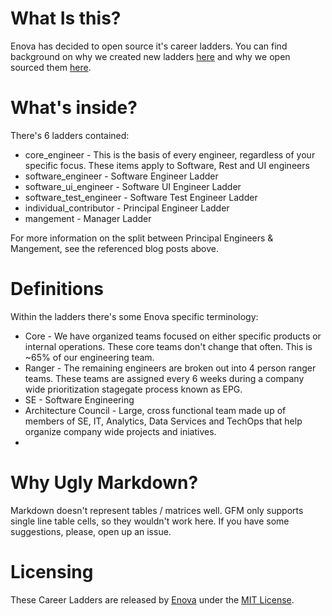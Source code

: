 # What Is this?
Enova has decided to open source it's career ladders. You can find background on why we created new ladders [here]() and why we open sourced them [here]().

# What's inside?
There's 6 ladders contained:
* core_engineer - This is the basis of every engineer, regardless of your specific focus. These items apply to Software, Rest and UI engineers
* software_engineer - Software Engineer Ladder
* software_ui_engineer - Software UI Engineer Ladder
* software_test_engineer - Software Test Engineer Ladder
* individual_contributor - Principal Engineer Ladder
* mangement - Manager Ladder

For more information on the split between Principal Engineers & Mangement, see the referenced blog posts above.

# Definitions
Within the ladders there's some Enova specific terminology:
* Core - We have organized teams focused on either specific products or internal operations. These core teams don't change that often. This is ~65% of our engineering team.
* Ranger - The remaining engineers are broken out into 4 person ranger teams. These teams are assigned every 6 weeks during a company wide prioritization stagegate process known as EPG.
* SE - Software Engineering
* Architecture Council - Large, cross functional team made up of members of SE, IT, Analytics, Data Services and TechOps that help organize company wide projects and iniatives.
* 


# Why Ugly Markdown?
Markdown doesn't represent tables / matrices well. GFM only supports single line table cells, so they wouldn't work here. If you have some suggestions, please, open up an issue.

# Licensing
These Career Ladders are released by [Enova](http://www.enova.com) under the
[MIT License](https://github.com/enova/tokyo/blob/master/LICENSE).
